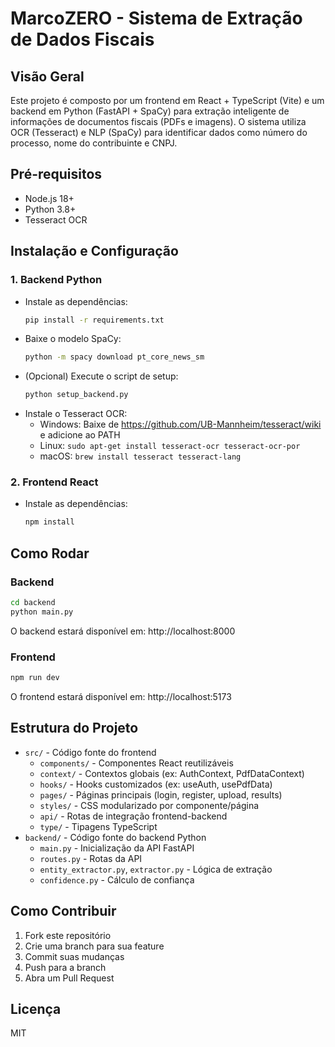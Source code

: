 # MarcoZERO - Sistema de Extração de Dados Fiscais

## Visão Geral

Este projeto é composto por um frontend em React + TypeScript (Vite) e um backend em Python (FastAPI + SpaCy) para extração inteligente de informações de documentos fiscais (PDFs e imagens). O sistema utiliza OCR (Tesseract) e NLP (SpaCy) para identificar dados como número do processo, nome do contribuinte e CNPJ.

## Pré-requisitos

- Node.js 18+
- Python 3.8+
- Tesseract OCR

## Instalação e Configuração

### 1. Backend Python

- Instale as dependências:
  ```bash
  pip install -r requirements.txt
  ```
- Baixe o modelo SpaCy:
  ```bash
  python -m spacy download pt_core_news_sm
  ```
- (Opcional) Execute o script de setup:
  ```bash
  python setup_backend.py
  ```
- Instale o Tesseract OCR:
  - Windows: Baixe de https://github.com/UB-Mannheim/tesseract/wiki e adicione ao PATH
  - Linux: `sudo apt-get install tesseract-ocr tesseract-ocr-por`
  - macOS: `brew install tesseract tesseract-lang`

### 2. Frontend React

- Instale as dependências:
  ```bash
  npm install
  ```

## Como Rodar

### Backend

```bash
cd backend
python main.py
```

O backend estará disponível em: http://localhost:8000

### Frontend

```bash
npm run dev
```

O frontend estará disponível em: http://localhost:5173

## Estrutura do Projeto

- `src/` - Código fonte do frontend
  - `components/` - Componentes React reutilizáveis
  - `context/` - Contextos globais (ex: AuthContext, PdfDataContext)
  - `hooks/` - Hooks customizados (ex: useAuth, usePdfData)
  - `pages/` - Páginas principais (login, register, upload, results)
  - `styles/` - CSS modularizado por componente/página
  - `api/` - Rotas de integração frontend-backend
  - `type/` - Tipagens TypeScript
- `backend/` - Código fonte do backend Python
  - `main.py` - Inicialização da API FastAPI
  - `routes.py` - Rotas da API
  - `entity_extractor.py`, `extractor.py` - Lógica de extração
  - `confidence.py` - Cálculo de confiança

## Como Contribuir

1. Fork este repositório
2. Crie uma branch para sua feature
3. Commit suas mudanças
4. Push para a branch
5. Abra um Pull Request

## Licença

MIT
